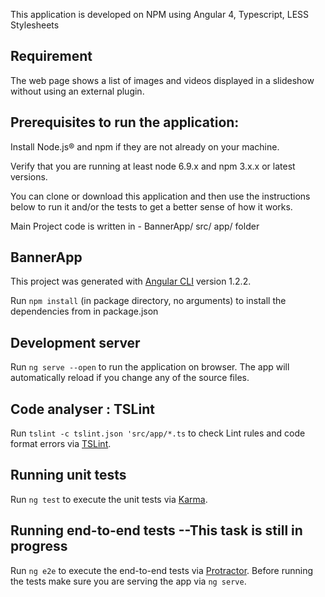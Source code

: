 This application is developed on NPM using Angular 4, Typescript, LESS Stylesheets

## Requirement
The web page shows a list of images and videos displayed in a slideshow without using an external plugin.

## Prerequisites to run the application: 

Install Node.js® and npm if they are not already on your machine.

Verify that you are running at least node 6.9.x and npm 3.x.x or latest versions.

You can clone or download this application and then use the instructions below to run it and/or the tests to get a better sense of how it works.

Main Project code is written in - BannerApp/ src/ app/ folder

## BannerApp

This project was generated with [Angular CLI](https://github.com/angular/angular-cli) version 1.2.2.

Run `npm install`  (in package directory, no arguments) to install the dependencies from in package.json

## Development server

Run `ng serve --open` to run the application on browser. The app will automatically reload if you change any of the source files.

## Code analyser : TSLint

Run `tslint -c tslint.json 'src/app/*.ts` to check Lint rules and code format errors via [TSLint](https://palantir.github.io/tslint/).

## Running unit tests

Run `ng test` to execute the unit tests via [Karma](https://karma-runner.github.io).

## Running end-to-end tests --This task is still in progress

Run `ng e2e` to execute the end-to-end tests via [Protractor](http://www.protractortest.org/).
Before running the tests make sure you are serving the app via `ng serve`.


